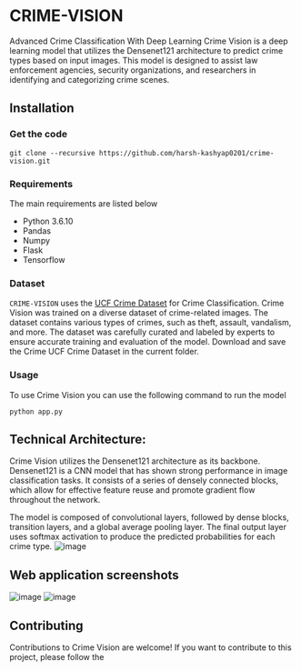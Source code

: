 # CRIME-VISION 
Advanced Crime Classification With Deep Learning
Crime Vision is a deep learning model that utilizes the Densenet121 architecture to predict crime types based on input images. This model is designed to assist law enforcement agencies, security organizations, and researchers in identifying and categorizing crime scenes.

## Installation

### Get the code
```
git clone --recursive https://github.com/harsh-kashyap0201/crime-vision.git
```

### Requirements
The main requirements are listed below

- Python 3.6.10
- Pandas
- Numpy
- Flask
- Tensorflow

### Dataset
`CRIME-VISION` uses the [UCF Crime Dataset](https://www.kaggle.com/datasets/odins0n/ucf-crime-dataset) for Crime Classification.
Crime Vision was trained on a diverse dataset of crime-related images. The dataset contains various types of crimes, such as theft, assault, vandalism, and more. The dataset was carefully curated and labeled by experts to ensure accurate training and evaluation of the model.
Download and save the Crime UCF Crime Dataset in the current folder.

### Usage
To use Crime Vision you can use the following command to run the model
```
python app.py
```
## Technical Architecture:
Crime Vision utilizes the Densenet121 architecture as its backbone. Densenet121 is a CNN model that has shown strong performance in image classification tasks. It consists of a series of densely connected blocks, which allow for effective feature reuse and promote gradient flow throughout the network.

The model is composed of convolutional layers, followed by dense blocks, transition layers, and a global average pooling layer. The final output layer uses softmax activation to produce the predicted probabilities for each crime type.
![image](https://github.com/harsh-kashyap0201/crime-vision/assets/77957756/24c3adab-c2d9-4c0e-a1ac-811bc9319c0c)

## Web application screenshots 
![image](https://github.com/harsh-kashyap0201/crime-vision/assets/77957756/c5f239c5-1acf-408d-b6c3-9c289a62957f)
![image](https://github.com/harsh-kashyap0201/crime-vision/assets/77957756/9295f25e-096f-40dc-bdba-8ba911b83eef)

## Contributing
Contributions to Crime Vision are welcome! If you want to contribute to this project, please follow the
